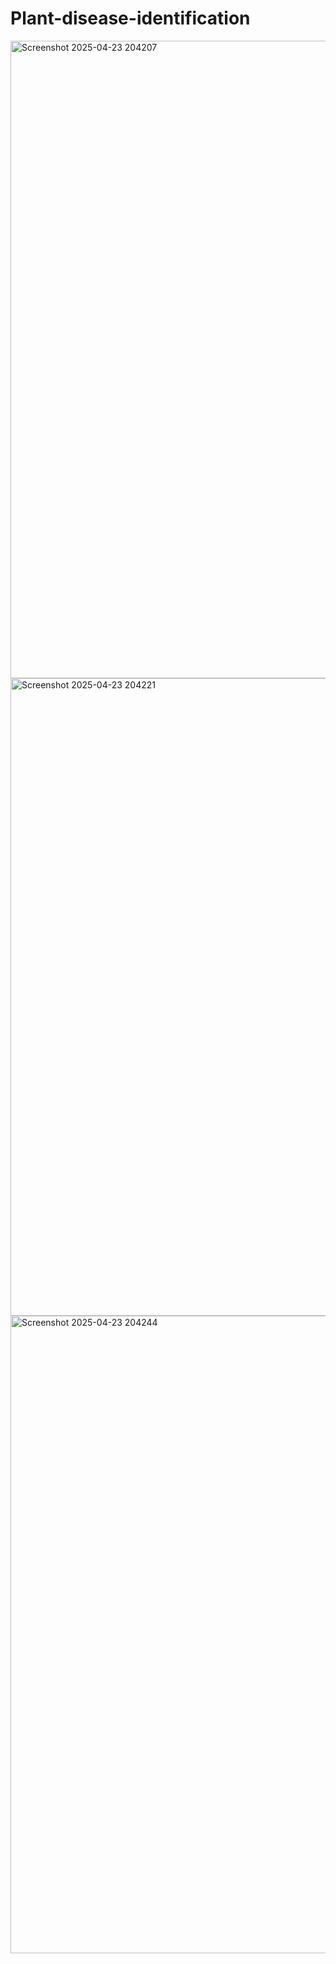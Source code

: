 # Plant-disease-identification
<img width="1920" height="1020" alt="Screenshot 2025-04-23 204207" src="https://github.com/user-attachments/assets/66832caf-c3cc-4d52-a727-916af8e35996" />
<img width="1920" height="1020" alt="Screenshot 2025-04-23 204221" src="https://github.com/user-attachments/assets/d080413b-2b04-4b85-a0d0-822c27fde001" />
<img width="1920" height="1020" alt="Screenshot 2025-04-23 204244" src="https://github.com/user-attachments/assets/5fc11972-30e4-48b9-85d2-2052a5e5498e" />


